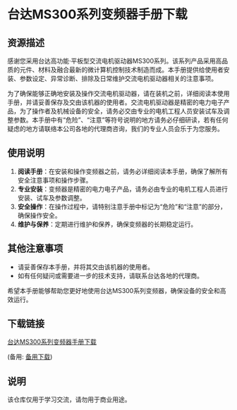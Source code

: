 # 台达MS300系列变频器手册下载

## 资源描述

感谢您采用台达高功能·平板型交流电机驱动器MS300系列。该系列产品采用高品质的元件、材料及融合最新的微计算机控制技术制造而成。本手册提供给使用者安装、参数设定、异常诊断、排除及日常维护交流电机驱动器相关的注意事项。

为了确保能够正确地安装及操作交流电机驱动器，请在装机之前，详细阅读本使用手册，并请妥善保存及交由该机器的使用者。交流电机驱动器是精密的电力电子产品，为了操作者及机械设备的安全，请务必交由专业的电机工程人员安装试车及调整参数。本手册中有“危险”、“注意”等符号说明的地方请务必仔细研读，若有任何疑虑的地方请联络本公司各地的代理商咨询，我们的专业人员会乐于为您服务。

## 使用说明

1. **阅读手册**：在安装和操作变频器之前，请务必详细阅读本手册，确保了解所有安全注意事项和操作步骤。
2. **专业安装**：变频器是精密的电力电子产品，请务必由专业的电机工程人员进行安装、试车及参数调整。
3. **安全操作**：在操作过程中，请特别注意手册中标记为“危险”和“注意”的部分，确保操作安全。
4. **维护与保养**：定期进行维护和保养，确保变频器的长期稳定运行。

## 其他注意事项

- 请妥善保存本手册，并将其交由该机器的使用者。
- 如有任何疑问或需要进一步的技术支持，请联系台达各地的代理商。

希望本手册能够帮助您更好地使用台达MS300系列变频器，确保设备的安全和高效运行。

## 下载链接
[台达MS300系列变频器手册下载](https://pan.quark.cn/s/847380b77052) 

(备用: [备用下载](https://pan.baidu.com/s/1XOaApKGFXqjCO7zla4Ckcw?pwd=1234))

## 说明

该仓库仅用于学习交流，请勿用于商业用途。
